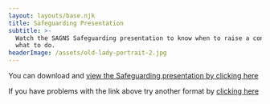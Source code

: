 ```yaml
---
layout: layouts/base.njk
title: Safeguarding Presentation
subtitle: >-
  Watch the SAGNS Safeguarding presentation to know when to raise a concern and
  what to do.
headerImage: /assets/old-lady-portrait-2.jpg
---
```

You can download and [view the Safeguarding presentation by clicking here](/assets/sagns-safeguarding-presentation.mp4)


If you have problems with the link above try another format by [clicking here](/assets/sagns-safeguarding-presentation.avi)

